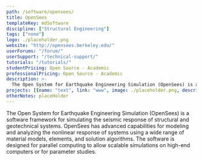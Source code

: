 ```yaml
---
path: /software/opensees/
title: OpenSees
templateKey: mdSoftware
discipline: ["Structural Engineering"]
tags: ["none"]
logo: ./placeholder.png
website: "http://opensees.berkeley.edu/"
userForums: "/forum/"
userSupport: "/technical-support/"
tutorials: "/tutorials/"
studentPricing: Open Source - Academic
professionalPricing: Open Source - Academic
description: >-
  The Open System for Earthquake Engineering Simulation (OpenSees) is a software framework for simulating the seismic response of structural and geotechnical systems. OpenSees has advanced capabilities for modeling and analyzing the nonlinear response of systems using a wide range of material models, elements, and solution algorithms. The software is designed for parallel computing to allow scalable simulations on high-end computers or for parameter studies.
projects: [{name: "text", link: "www", image: ./placeholder.png, description: "blah blah"}]
otherNotes: placeHolder
---
```


The Open System for Earthquake Engineering Simulation (OpenSees) is a software framework for simulating the seismic response of structural and geotechnical systems. OpenSees has advanced capabilities for modeling and analyzing the nonlinear response of systems using a wide range of material models, elements, and solution algorithms. The software is designed for parallel computing to allow scalable simulations on high-end computers or for parameter studies.
